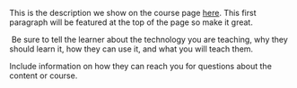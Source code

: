 This is the description we show on the course page [here](https://lab.github.com/ThomasLin1997/pythonlearning). This first paragraph will be featured at the top of the page so make it great.
​

​
Be sure to tell the learner about the technology you are teaching, why they should learn it, how they can use it, and what you will teach them.
​


Include information on how they can reach you for questions about the content or course. 